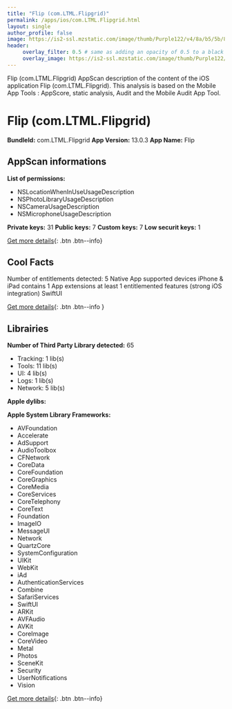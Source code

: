 ```yaml
---
title: "Flip (com.LTML.Flipgrid)"
permalink: /apps/ios/com.LTML.Flipgrid.html
layout: single
author_profile: false
image: https://is2-ssl.mzstatic.com/image/thumb/Purple122/v4/8a/b5/5b/8ab55b0f-c14b-de85-85ce-fd65eedef8bd/AppIcon-1x_U007emarketing-0-7-0-85-220.png/512x512bb.jpg
header: 
     overlay_filter: 0.5 # same as adding an opacity of 0.5 to a black background
     overlay_image: https://is2-ssl.mzstatic.com/image/thumb/Purple122/v4/8a/b5/5b/8ab55b0f-c14b-de85-85ce-fd65eedef8bd/AppIcon-1x_U007emarketing-0-7-0-85-220.png/512x512bb.jpg
---
```

Flip (com.LTML.Flipgrid) AppScan description of the content of the iOS application Flip (com.LTML.Flipgrid). This analysis is based on the Mobile App Tools : AppScore, static analysis, Audit and the Mobile Audit App Tool.

# Flip (com.LTML.Flipgrid)

**BundleId:** com.LTML.Flipgrid
**App Version:** 13.0.3
**App Name:** Flip


## AppScan informations 

**List of permissions:** 
- NSLocationWhenInUseUsageDescription
- NSPhotoLibraryUsageDescription
- NSCameraUsageDescription
- NSMicrophoneUsageDescription
  
  
**Private keys:** 31
**Public keys:** 7
**Custom keys:** 7
**Low securit keys:** 1
  
[Get more details](/pricing.html){: .btn .btn--info}

## Cool Facts

Number of entitlements detected: 5
Native App
supported devices iPhone & iPad
contains 1 App extensions
at least 1 entitlemented features (strong iOS integration)
SwiftUI
  
[Get more details](/pricing.html){: .btn .btn--info }

## Librairies 
**Number of Third Party Library detected:** 65
- Tracking: 1 lib(s)
- Tools: 11 lib(s)
- UI: 4 lib(s)
- Logs: 1 lib(s)
- Network: 5 lib(s)


**Apple dylibs:**


**Apple System Library Frameworks:**
- AVFoundation
- Accelerate
- AdSupport
- AudioToolbox
- CFNetwork
- CoreData
- CoreFoundation
- CoreGraphics
- CoreMedia
- CoreServices
- CoreTelephony
- CoreText
- Foundation
- ImageIO
- MessageUI
- Network
- QuartzCore
- SystemConfiguration
- UIKit
- WebKit
- iAd
- AuthenticationServices
- Combine
- SafariServices
- SwiftUI
- ARKit
- AVFAudio
- AVKit
- CoreImage
- CoreVideo
- Metal
- Photos
- SceneKit
- Security
- UserNotifications
- Vision


  
[Get more details](/pricing.html){: .btn .btn--info}

